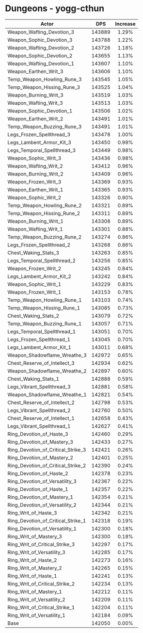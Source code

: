# Dungeons - yogg-cthun
| Actor | DPS | Increase |
|---|:---:|:---:|
|Weapon_Wafting_Devotion_3|143889|1.29%|
|Weapon_Sophic_Devotion_3|143788|1.22%|
|Weapon_Wafting_Devotion_2|143726|1.18%|
|Weapon_Sophic_Devotion_2|143655|1.13%|
|Weapon_Wafting_Devotion_1|143607|1.10%|
|Weapon_Earthen_Writ_3|143606|1.10%|
|Temp_Weapon_Howling_Rune_3|143545|1.05%|
|Temp_Weapon_Hissing_Rune_3|143525|1.04%|
|Weapon_Burning_Writ_3|143519|1.03%|
|Weapon_Wafting_Writ_3|143513|1.03%|
|Weapon_Sophic_Devotion_1|143506|1.02%|
|Weapon_Earthen_Writ_2|143491|1.01%|
|Temp_Weapon_Buzzing_Rune_3|143491|1.01%|
|Legs_Frozen_Spellthread_3|143478|1.00%|
|Legs_Lambent_Armor_Kit_3|143450|0.99%|
|Legs_Temporal_Spellthread_3|143449|0.98%|
|Weapon_Sophic_Writ_3|143436|0.98%|
|Weapon_Wafting_Writ_2|143412|0.96%|
|Weapon_Burning_Writ_2|143409|0.96%|
|Weapon_Frozen_Writ_3|143369|0.93%|
|Weapon_Earthen_Writ_1|143365|0.93%|
|Weapon_Sophic_Writ_2|143326|0.90%|
|Temp_Weapon_Howling_Rune_2|143321|0.89%|
|Temp_Weapon_Hissing_Rune_2|143311|0.89%|
|Weapon_Burning_Writ_1|143308|0.89%|
|Weapon_Wafting_Writ_1|143301|0.88%|
|Temp_Weapon_Buzzing_Rune_2|143274|0.86%|
|Legs_Frozen_Spellthread_2|143268|0.86%|
|Chest_Waking_Stats_3|143263|0.85%|
|Legs_Temporal_Spellthread_2|143256|0.85%|
|Weapon_Frozen_Writ_2|143245|0.84%|
|Legs_Lambent_Armor_Kit_2|143242|0.84%|
|Weapon_Sophic_Writ_1|143229|0.83%|
|Weapon_Frozen_Writ_1|143153|0.78%|
|Temp_Weapon_Howling_Rune_1|143103|0.74%|
|Temp_Weapon_Hissing_Rune_1|143085|0.73%|
|Chest_Waking_Stats_2|143079|0.72%|
|Temp_Weapon_Buzzing_Rune_1|143057|0.71%|
|Legs_Temporal_Spellthread_1|143051|0.70%|
|Legs_Frozen_Spellthread_1|143045|0.70%|
|Legs_Lambent_Armor_Kit_1|143011|0.68%|
|Weapon_Shadowflame_Wreathe_3|142972|0.65%|
|Chest_Reserve_of_Intellect_3|142934|0.62%|
|Weapon_Shadowflame_Wreathe_2|142897|0.60%|
|Chest_Waking_Stats_1|142888|0.59%|
|Legs_Vibrant_Spellthread_3|142881|0.58%|
|Weapon_Shadowflame_Wreathe_1|142821|0.54%|
|Chest_Reserve_of_Intellect_2|142798|0.53%|
|Legs_Vibrant_Spellthread_2|142760|0.50%|
|Chest_Reserve_of_Intellect_1|142658|0.43%|
|Legs_Vibrant_Spellthread_1|142627|0.41%|
|Ring_Devotion_of_Haste_3|142460|0.29%|
|Ring_Devotion_of_Mastery_3|142433|0.27%|
|Ring_Devotion_of_Critical_Strike_3|142421|0.26%|
|Ring_Devotion_of_Mastery_2|142401|0.25%|
|Ring_Devotion_of_Critical_Strike_2|142390|0.24%|
|Ring_Devotion_of_Haste_2|142378|0.23%|
|Ring_Devotion_of_Versatility_3|142367|0.22%|
|Ring_Devotion_of_Haste_1|142357|0.22%|
|Ring_Devotion_of_Mastery_1|142354|0.21%|
|Ring_Devotion_of_Versatility_2|142344|0.21%|
|Ring_Writ_of_Haste_3|142342|0.21%|
|Ring_Devotion_of_Critical_Strike_1|142318|0.19%|
|Ring_Devotion_of_Versatility_1|142300|0.18%|
|Ring_Writ_of_Mastery_3|142300|0.18%|
|Ring_Writ_of_Critical_Strike_3|142297|0.17%|
|Ring_Writ_of_Versatility_3|142285|0.17%|
|Ring_Writ_of_Haste_2|142273|0.16%|
|Ring_Writ_of_Mastery_2|142265|0.15%|
|Ring_Writ_of_Haste_1|142241|0.13%|
|Ring_Writ_of_Critical_Strike_2|142234|0.13%|
|Ring_Writ_of_Mastery_1|142212|0.11%|
|Ring_Writ_of_Versatility_2|142209|0.11%|
|Ring_Writ_of_Critical_Strike_1|142204|0.11%|
|Ring_Writ_of_Versatility_1|142184|0.09%|
|Base|142050|0.00%|
